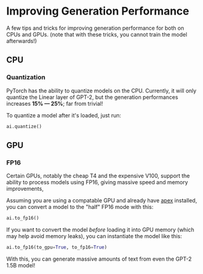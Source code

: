 # Improving Generation Performance

A few tips and tricks for improving generation performance for both on CPUs and GPUs. (note that with these tricks, you cannot train the model afterwards!)

## CPU

### Quantization

PyTorch has the ability to quantize models on the CPU. Currently, it will only quantize the Linear layer of GPT-2, but the generation performances increases **15% — 25%**; far from trivial!

To quantize a model after it's loaded, just run:

```python
ai.quantize()
```

## GPU

### FP16

Certain GPUs, notably the cheap T4 and the expensive V100, support the ability to process models using FP16, giving massive speed and memory improvements,

Assuming you are using a compatable GPU and already have [apex](https://github.com/NVIDIA/apex) installed, you can convert a model to the "half" FP16 mode with this:

```python
ai.to_fp16()
```

If you want to convert the model _before_ loading it into GPU memory (which may help avoid memory leaks), you can instantiate the model like this:

```python
ai.to_fp16(to_gpu=True, to_fp16=True)
```

With this, you can generate massive amounts of text from even the GPT-2 1.5B model!
